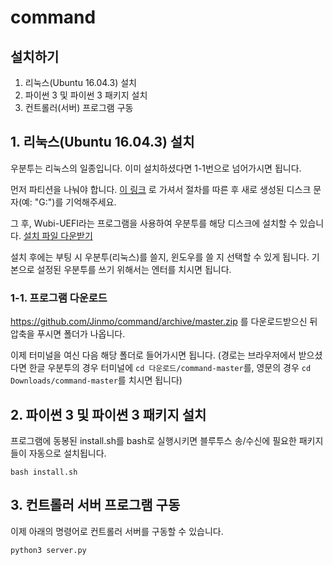 # command

## 설치하기

1. 리눅스(Ubuntu 16.04.3) 설치
2. 파이썬 3 및 파이썬 3 패키지 설치
3. 컨트롤러(서버) 프로그램 구동

## 1. 리눅스(Ubuntu 16.04.3) 설치

우분투는 리눅스의 일종입니다. 이미 설치하셨다면 1-1번으로 넘어가시면 됩니다.

먼저 파티션을 나눠야 합니다. [이 링크](http://jaykim361.tistory.com/263) 로 가셔서 절차를 따른 후 새로 생성된 디스크 문자(예: "G:")를 기억해주세요.

그 후, Wubi-UEFI라는 프로그램을 사용하여 우분투를 해당 디스크에 설치할 수 있습니다. [설치 파일 다운받기](https://github.com/hakuna-m/wubiuefi/releases/tag/16043r325)

설치 후에는 부팅 시 우분투(리눅스)를 쓸지, 윈도우를 쓸 지 선택할 수 있게 됩니다. 기본으로 설정된 우분투를 쓰기 위해서는 엔터를 치시면 됩니다.

### 1-1. 프로그램 다운로드

https://github.com/Jinmo/command/archive/master.zip 를 다운로드받으신 뒤 압축을 푸시면 폴더가 나옵니다.

이제 터미널을 여신 다음 해당 폴더로 들어가시면 됩니다. (경로는 브라우저에서 받으셨다면 한글 우분투의 경우 터미널에 `cd 다운로드/command-master`를, 영문의 경우 `cd Downloads/command-master`를 치시면 됩니다)

## 2. 파이썬 3 및 파이썬 3 패키지 설치

프로그램에 동봉된 install.sh를 bash로 실행시키면 블루투스 송/수신에 필요한 패키지들이 자동으로 설치됩니다.

```shell
bash install.sh
```

## 3. 컨트롤러 서버 프로그램 구동

이제 아래의 명령어로 컨트롤러 서버를 구동할 수 있습니다.

```shell
python3 server.py
```
